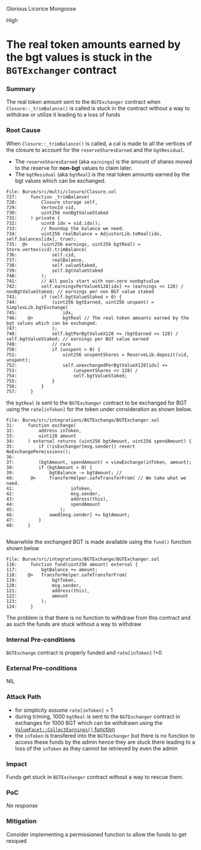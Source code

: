 Glorious Licorice Mongoose

High

# The real token amounts earned by the bgt values is stuck in the `BGTExchanger` contract

### Summary

The real token amount sent to the `BGTExchanger` contract when `Closure::_trimBalance()` is called is stuck in the contract without a way to withdraw or utilize it leading to a loss of funds

### Root Cause


When `Closure::_trimBalance()` is called, a cal is made to all the vertices of the closure to account for the `reserveSharesEarned` and the `bgtResidual`.
- The `reserveSharesEarned` (aka `earnings`) is the amount of shares moved to the reserve for **non-bgt** values to claim later.
- The `bgtResidual` (aka `bgtReal`) is the real token amounts earned by the bgt values which can be exchanged.


```solidity
File: Burve/src/multi/closure/Closure.sol
727:     function _trimBalance(
728:         Closure storage self,
729:         VertexId vid,
730:         uint256 nonBgtValueStaked
731:     ) private {
732:         uint8 idx = vid.idx();
733:         // Roundup the balance we need.
734:         uint256 realBalance = AdjustorLib.toReal(idx, self.balances[idx], true); 
735:  @>     (uint256 earnings, uint256 bgtReal) = Store.vertex(vid).trimBalance(
736:             self.cid,
737:             realBalance,
738:             self.valueStaked,
739:             self.bgtValueStaked
740:         );
741:         // All pools start with non-zero nonbgtvalue
742:         self.earningsPerValueX128[idx] += (earnings << 128) / nonBgtValueStaked; // earnings per non BGT value staked
743:         if (self.bgtValueStaked > 0) {
744:             (uint256 bgtEarned, uint256 unspent) = SimplexLib.bgtExchange(
745:                 idx,
746:    @>           bgtReal // The real token amounts earned by the bgt values which can be exchanged.
747:             );
748:             self.bgtPerBgtValueX128 += (bgtEarned << 128) / self.bgtValueStaked; // earnings per BGT value earned
749:             // rare
750:             if (unspent > 0) {
751:                 uint256 unspentShares = ReserveLib.deposit(vid, unspent);
752:                 self.unexchangedPerBgtValueX128[idx] += 
753:                     (unspentShares << 128) /
754:                     self.bgtValueStaked;
755:             }
756:         }
757:     }

```
the `bgtReal` is sent to the `BGTExchanger` contract to be exchanged for BGT using the `rate[inToken]` for the token under consideration as shown below.

```solidity
File: Burve/src/integrations/BGTExchange/BGTExchanger.sol
31:     function exchange(
32:         address inToken,
33:         uint128 amount
34:     ) external returns (uint256 bgtAmount, uint256 spendAmount) {
35:         if (!isExchanger[msg.sender]) revert NoExchangePermissions();
36: 
37:         (bgtAmount, spendAmount) = viewExchange(inToken, amount);
38:         if (bgtAmount > 0) {
39:             bgtBalance -= bgtAmount; // 
40:      @>     TransferHelper.safeTransferFrom( // We take what we need.
41:                     inToken,
42:                     msg.sender,
43:                     address(this),
44:                     spendAmount
45:                 );
46:             owed[msg.sender] += bgtAmount;
47:         }
48:     }


```

Meanwhile the exchanged BGT is made available using the `fund()` function shown below

```solidity
File: Burve/src/integrations/BGTExchange/BGTExchanger.sol
116:     function fund(uint256 amount) external {
117:         bgtBalance += amount;
118:    @>   TransferHelper.safeTransferFrom(
119:             bgtToken,
120:             msg.sender,
121:             address(this),
122:             amount
123:         );
124:     }

```

The problem is that there is no function to withdraw from this contract and as such the funds are stuck without a way to withdraw

### Internal Pre-conditions

`BGTExchange` contract is properly funded and `rate[inToken]` !=0

### External Pre-conditions

NIL

### Attack Path

- for simplicity assume `rate[inToken]` = 1
- during triming, 1000 `bgtReal` is sent to the `BGTExchanger` contract in exchanges for 1000 BGT which can be withdrawn using the [`ValueFacet::CollectEarnings()` function](https://github.com/sherlock-audit/2025-04-burve/blob/main/Burve/src/multi/facets/ValueFacet.sol#L338)
- the `inToken` is transfered into the `BGTExchanger` but there is no function to access these funds by the admin hence they are stuck there leading to a loss of the `inToken` as they cannot be retrieved by even the admin

### Impact

Funds get stuck in `BGTExchanger` contract without a way to rescue them.



### PoC

_No response_

### Mitigation

Consider implementing a permissioned function to allow the funds to get resqued